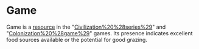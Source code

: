 # Game

Game is a [resource](resource) in the "[Civilization%20%28series%29](Civilization)" and "[Colonization%20%28game%29](Colonization)" games. Its presence indicates excellent food sources available or the potential for good grazing.